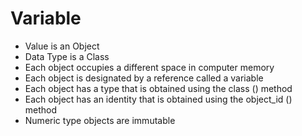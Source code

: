 # Variable
-	Value is an Object
-	Data Type is a Class
-	Each object occupies a different space in computer memory
- Each object is designated by a reference called a variable
-	Each object has a type that is obtained using the class () method
- Each object has an identity that is obtained using the object_id () method
- Numeric type objects are immutable
